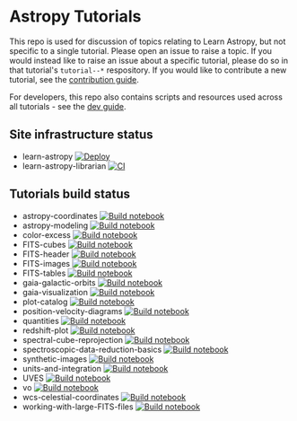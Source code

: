 # Astropy Tutorials

This repo is used for discussion of topics relating to Learn Astropy, but not specific to a single tutorial. Please open an issue to raise a topic. If you would instead like to raise an issue about a specific tutorial, please do so in that tutorial's `tutorial--*` respository. If you would like to contribute a new tutorial, see the [contribution guide](https://learn.astropy.org/contributing/).

For developers, this repo also contains scripts and resources used across all tutorials - see the [dev guide](https://github.com/astropy-learn/dev-guide).

## Site infrastructure status
- learn-astropy [![Deploy](https://github.com/astropy-learn/learn-astropy/actions/workflows/deploy.yaml/badge.svg)](https://github.com/astropy-learn/learn-astropy/actions/workflows/deploy.yaml)
- learn-astropy-librarian [![CI](https://github.com/astropy-learn/learn-astropy-librarian/actions/workflows/ci.yaml/badge.svg)](https://github.com/astropy-learn/learn-astropy-librarian/actions/workflows/ci.yaml)

## Tutorials build status
- astropy-coordinates [![Build notebook](https://github.com/astropy-learn/tutorial--astropy-coordinates/actions/workflows/build.yml/badge.svg)](https://github.com/astropy-learn/tutorial--astropy-coordinates/actions/workflows/build.yml)
- astropy-modeling [![Build notebook](https://github.com/astropy-learn/tutorial--astropy-modeling/actions/workflows/build.yml/badge.svg)](https://github.com/astropy-learn/tutorial--astropy-modeling/actions/workflows/build.yml)
- color-excess [![Build notebook](https://github.com/astropy-learn/tutorial--color-excess/actions/workflows/build.yml/badge.svg)](https://github.com/astropy-learn/tutorial--color-excess/actions/workflows/build.yml)
- FITS-cubes [![Build notebook](https://github.com/astropy-learn/tutorial--FITS-cubes/actions/workflows/build.yml/badge.svg)](https://github.com/astropy-learn/tutorial--FITS-cubes/actions/workflows/build.yml)
- FITS-header [![Build notebook](https://github.com/astropy-learn/tutorial--FITS-header/actions/workflows/build.yml/badge.svg)](https://github.com/astropy-learn/tutorial--FITS-header/actions/workflows/build.yml)
- FITS-images [![Build notebook](https://github.com/astropy-learn/tutorial--FITS-images/actions/workflows/build.yml/badge.svg)](https://github.com/astropy-learn/tutorial--FITS-images/actions/workflows/build.yml)
- FITS-tables [![Build notebook](https://github.com/astropy-learn/tutorial--FITS-tables/actions/workflows/build.yml/badge.svg)](https://github.com/astropy-learn/tutorial--FITS-tables/actions/workflows/build.yml)
- gaia-galactic-orbits [![Build notebook](https://github.com/astropy-learn/tutorial--gaia-galactic-orbits/actions/workflows/build.yml/badge.svg)](https://github.com/astropy-learn/tutorial--gaia-galactic-orbits/actions/workflows/build.yml)
- gaia-visualization [![Build notebook](https://github.com/astropy-learn/tutorial--gaia-visualization/actions/workflows/build.yml/badge.svg)](https://github.com/astropy-learn/tutorial--gaia-visualization/actions/workflows/build.yml)
- plot-catalog [![Build notebook](https://github.com/astropy-learn/tutorial--plot-catalog/actions/workflows/build.yml/badge.svg)](https://github.com/astropy-learn/tutorial--plot-catalog/actions/workflows/build.yml)
- position-velocity-diagrams [![Build notebook](https://github.com/astropy-learn/tutorial--position-velocity-diagrams/actions/workflows/build.yml/badge.svg)](https://github.com/astropy-learn/tutorial--position-velocity-diagrams/actions/workflows/build.yml)
- quantities [![Build notebook](https://github.com/astropy-learn/tutorial--quantities/actions/workflows/build.yml/badge.svg)](https://github.com/astropy-learn/tutorial--quantities/actions/workflows/build.yml)
- redshift-plot [![Build notebook](https://github.com/astropy-learn/tutorial--redshift-plot/actions/workflows/build.yml/badge.svg)](https://github.com/astropy-learn/tutorial--redshift-plot/actions/workflows/build.yml)
- spectral-cube-reprojection [![Build notebook](https://github.com/astropy-learn/tutorial--spectral-cube-reprojection/actions/workflows/build.yml/badge.svg)](https://github.com/astropy-learn/tutorial--spectral-cube-reprojection/actions/workflows/build.yml)
- spectroscopic-data-reduction-basics [![Build notebook](https://github.com/astropy-learn/tutorial--spectroscopic-data-reduction-basics/actions/workflows/build.yml/badge.svg)](https://github.com/astropy-learn/tutorial--spectroscopic-data-reduction-basics/actions/workflows/build.yml)
- synthetic-images [![Build notebook](https://github.com/astropy-learn/tutorial--synthetic-images/actions/workflows/build.yml/badge.svg)](https://github.com/astropy-learn/tutorial--synthetic-images/actions/workflows/build.yml)
- units-and-integration [![Build notebook](https://github.com/astropy-learn/tutorial--units-and-integration/actions/workflows/build.yml/badge.svg)](https://github.com/astropy-learn/tutorial--units-and-integration/actions/workflows/build.yml)
- UVES [![Build notebook](https://github.com/astropy-learn/tutorial--UVES/actions/workflows/build.yml/badge.svg)](https://github.com/astropy-learn/tutorial--UVES/actions/workflows/build.yml)
- vo [![Build notebook](https://github.com/astropy-learn/tutorial--vo/actions/workflows/build.yml/badge.svg)](https://github.com/astropy-learn/tutorial--vo/actions/workflows/build.yml)
- wcs-celestial-coordinates [![Build notebook](https://github.com/astropy-learn/tutorial--wcs-celestial-coordinates/actions/workflows/build.yml/badge.svg)](https://github.com/astropy-learn/tutorial--wcs-celestial-coordinates/actions/workflows/build.yml)
- working-with-large-FITS-files [![Build notebook](https://github.com/astropy-learn/tutorial--working-with-large-FITS-files/actions/workflows/build.yml/badge.svg)](https://github.com/astropy-learn/tutorial--working-with-large-FITS-files/actions/workflows/build.yml)
